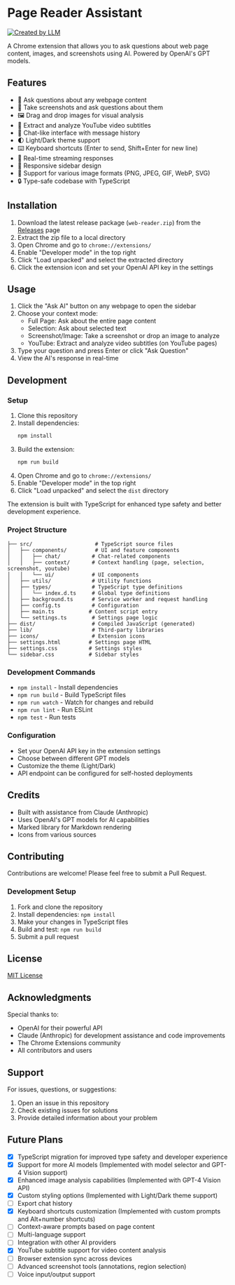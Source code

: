 # Page Reader Assistant

[![Created by LLM](https://img.shields.io/badge/Created%20by-LLM-blue.svg)](.)

A Chrome extension that allows you to ask questions about web page content, images, and screenshots using AI. Powered by OpenAI's GPT models.

## Features

- 🤖 Ask questions about any webpage content
- 📸 Take screenshots and ask questions about them
- 🖼️ Drag and drop images for visual analysis
- 🎥 Extract and analyze YouTube video subtitles
- 💬 Chat-like interface with message history
- 🌓 Light/Dark theme support
- ⌨️ Keyboard shortcuts (Enter to send, Shift+Enter for new line)
- 🔄 Real-time streaming responses
- 📱 Responsive sidebar design
- 🎨 Support for various image formats (PNG, JPEG, GIF, WebP, SVG)
- 🔒 Type-safe codebase with TypeScript

## Installation

1. Download the latest release package (`web-reader.zip`) from the [Releases](https://github.com/cyberelf/web-reader/releases) page
2. Extract the zip file to a local directory
3. Open Chrome and go to `chrome://extensions/`
4. Enable "Developer mode" in the top right
5. Click "Load unpacked" and select the extracted directory
6. Click the extension icon and set your OpenAI API key in the settings

## Usage

1. Click the "Ask AI" button on any webpage to open the sidebar
2. Choose your context mode:
   - Full Page: Ask about the entire page content
   - Selection: Ask about selected text
   - Screenshot/Image: Take a screenshot or drop an image to analyze
   - YouTube: Extract and analyze video subtitles (on YouTube pages)
3. Type your question and press Enter or click "Ask Question"
4. View the AI's response in real-time

## Development

### Setup
1. Clone this repository
2. Install dependencies:
   ```bash
   npm install
   ```
3. Build the extension:
   ```bash
   npm run build
   ```
4. Open Chrome and go to `chrome://extensions/`
5. Enable "Developer mode" in the top right
6. Click "Load unpacked" and select the `dist` directory

The extension is built with TypeScript for enhanced type safety and better development experience.

### Project Structure
```
├── src/                    # TypeScript source files
│   ├── components/         # UI and feature components
│   │   ├── chat/          # Chat-related components
│   │   ├── context/       # Context handling (page, selection, screenshot, youtube)
│   │   └── ui/            # UI components
│   ├── utils/             # Utility functions
│   ├── types/             # TypeScript type definitions
│   │   └── index.d.ts     # Global type definitions
│   ├── background.ts      # Service worker and request handling
│   ├── config.ts          # Configuration
│   ├── main.ts           # Content script entry
│   └── settings.ts        # Settings page logic
├── dist/                  # Compiled JavaScript (generated)
├── lib/                   # Third-party libraries
├── icons/                 # Extension icons
├── settings.html         # Settings page HTML
├── settings.css          # Settings styles
└── sidebar.css           # Sidebar styles
```

### Development Commands
- `npm install` - Install dependencies
- `npm run build` - Build TypeScript files
- `npm run watch` - Watch for changes and rebuild
- `npm run lint` - Run ESLint
- `npm test` - Run tests

### Configuration

- Set your OpenAI API key in the extension settings
- Choose between different GPT models
- Customize the theme (Light/Dark)
- API endpoint can be configured for self-hosted deployments

## Credits

- Built with assistance from Claude (Anthropic)
- Uses OpenAI's GPT models for AI capabilities
- Marked library for Markdown rendering
- Icons from various sources

## Contributing

Contributions are welcome! Please feel free to submit a Pull Request.

### Development Setup
1. Fork and clone the repository
2. Install dependencies: `npm install`
3. Make your changes in TypeScript files
4. Build and test: `npm run build`
5. Submit a pull request

## License

[MIT License](LICENSE)

## Acknowledgments

Special thanks to:
- OpenAI for their powerful API
- Claude (Anthropic) for development assistance and code improvements
- The Chrome Extensions community
- All contributors and users

## Support

For issues, questions, or suggestions:
1. Open an issue in this repository
2. Check existing issues for solutions
3. Provide detailed information about your problem

## Future Plans

- [x] TypeScript migration for improved type safety and developer experience
- [x] Support for more AI models (Implemented with model selector and GPT-4 Vision support)
- [x] Enhanced image analysis capabilities (Implemented with GPT-4 Vision API)
- [x] Custom styling options (Implemented with Light/Dark theme support)
- [ ] Export chat history
- [x] Keyboard shortcuts customization (Implemented with custom prompts and Alt+number shortcuts)
- [ ] Context-aware prompts based on page content
- [ ] Multi-language support
- [ ] Integration with other AI providers
- [x] YouTube subtitle support for video content analysis
- [ ] Browser extension sync across devices
- [ ] Advanced screenshot tools (annotations, region selection)
- [ ] Voice input/output support